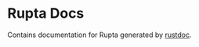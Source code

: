 # Rupta Docs

Contains documentation for Rupta generated by [rustdoc](https://doc.rust-lang.org/rustdoc/what-is-rustdoc.html).
